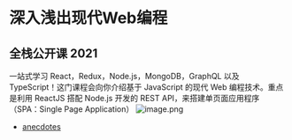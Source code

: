 # 深入浅出现代Web编程

## 全栈公开课 2021

一站式学习 React，Redux，Node.js，MongoDB，GraphQL 以及 TypeScript！这门课程会向你介绍基于 JavaScript 的现代 Web 编程技术。重点是利用 ReactJS 搭配 Node.js 开发的 REST API，来搭建单页面应用程序（SPA：Single Page Application）
![image.png](https://cdn.nlark.com/yuque/0/2021/svg/23075474/1640086861568-cce58d79-59ad-448b-af9d-e0170a110cab.svg#clientId=u9452ec84-4b5c-4&crop=0&crop=0&crop=1&crop=1&from=paste&id=ub8b2348f&margin=%5Bobject%20Object%5D&name=image.png&originHeight=150&originWidth=70&originalType=url&ratio=1&rotation=0&showTitle=false&size=8788&status=done&style=none&taskId=udb48d283-d7b3-43df-a94a-bb7c2a3fa64&title=)

- [anecdotes](https://ZZZCNY.github.io/React/part1/anecdotes/)
